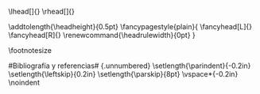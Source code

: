 \lhead[]{}
\rhead[]{}

\addtolength{\headheight}{0.5pt}
\fancypagestyle{plain}{
  \fancyhead[L]{}
  \fancyhead[R]{}
  \renewcommand{\headrulewidth}{0pt}
}

\footnotesize

#Bibliografía y referencias# {.unnumbered}
\setlength{\parindent}{-0.2in}
\setlength{\leftskip}{0.2in}
\setlength{\parskip}{8pt}
\vspace*{-0.2in}
\noindent
